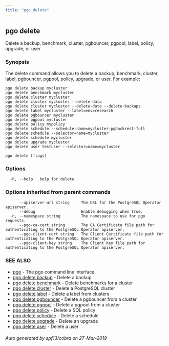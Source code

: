 ```yaml
---
title: "pgo_delete"
---
```

## pgo delete

Delete a backup, benchmark, cluster, pgbouncer, pgpool, label, policy, upgrade, or user

### Synopsis

The delete command allows you to delete a backup, benchmark, cluster, label, pgbouncer, pgpool, policy, upgrade, or user. For example:

	pgo delete backup mycluster
	pgo delete benchmark mycluster
	pgo delete cluster mycluster
	pgo delete cluster mycluster --delete-data
	pgo delete cluster mycluster --delete-data --delete-backups
	pgo delete label mycluster --label=env=research
	pgo delete pgbouncer mycluster
	pgo delete pgpool mycluster
	pgo delete policy mypolicy
	pgo delete schedule --schedule-name=mycluster-pgbackrest-full
	pgo delete schedule --selector=name=mycluster
	pgo delete schedule mycluster
	pgo delete upgrade mycluster
	pgo delete user testuser --selector=name=mycluster

```
pgo delete [flags]
```

### Options

```
  -h, --help   help for delete
```

### Options inherited from parent commands

```
      --apiserver-url string     The URL for the PostgreSQL Operator apiserver.
      --debug                    Enable debugging when true.
  -n, --namespace string         The namespace to use for pgo requests.
      --pgo-ca-cert string       The CA Certificate file path for authenticating to the PostgreSQL Operator apiserver.
      --pgo-client-cert string   The Client Certificate file path for authenticating to the PostgreSQL Operator apiserver.
      --pgo-client-key string    The Client Key file path for authenticating to the PostgreSQL Operator apiserver.
```

### SEE ALSO

* [pgo](/operatorcli/cli/pgo/)	 - The pgo command line interface.
* [pgo delete backup](/operatorcli/cli/pgo_delete_backup/)	 - Delete a backup
* [pgo delete benchmark](/operatorcli/cli/pgo_delete_benchmark/)	 - Delete benchmarks for a cluster
* [pgo delete cluster](/operatorcli/cli/pgo_delete_cluster/)	 - Delete a PostgreSQL cluster
* [pgo delete label](/operatorcli/cli/pgo_delete_label/)	 - Delete a label from clusters
* [pgo delete pgbouncer](/operatorcli/cli/pgo_delete_pgbouncer/)	 - Delete a pgbouncer from a cluster
* [pgo delete pgpool](/operatorcli/cli/pgo_delete_pgpool/)	 - Delete a pgpool from a cluster
* [pgo delete policy](/operatorcli/cli/pgo_delete_policy/)	 - Delete a SQL policy
* [pgo delete schedule](/operatorcli/cli/pgo_delete_schedule/)	 - Delete a schedule
* [pgo delete upgrade](/operatorcli/cli/pgo_delete_upgrade/)	 - Delete an upgrade
* [pgo delete user](/operatorcli/cli/pgo_delete_user/)	 - Delete a user

###### Auto generated by spf13/cobra on 27-Mar-2019
